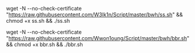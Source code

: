 wget -N --no-check-certificate "https://raw.githubusercontent.com/W3lk1n/Script/master/bwh/ss.sh" && chmod +x ss.sh && ./ss.sh

wget -N --no-check-certificate "https://raw.githubusercontent.com/Wwon1oung/Script/master/bwh/bbr.sh" && chmod +x bbr.sh && ./bbr.sh
